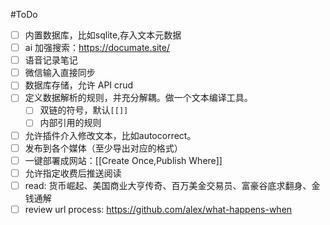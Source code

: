 #ToDo 
- [ ] 内置数据库，比如sqlite,存入文本元数据
- [ ] ai 加强搜索：https://documate.site/
- [ ] 语音记录笔记
- [ ] 微信输入直接同步
- [ ] 数据库存储，允许 API crud
- [ ] 定义数据解析的规则，并充分解耦。做一个文本编译工具。
	- [ ] 双链的符号，默认`[[]]`
	- [ ] 内部引用的规则
- [ ] 允许插件介入修改文本，比如autocorrect。
- [ ] 发布到各个媒体（至少导出对应的格式）
- [ ] 一键部署成网站：[[Create Once,Publish Where]]
- [ ] 允许指定收费后推送阅读
- [ ] read: 货币崛起、美国商业大亨传奇、百万美金交易员、富豪谷底求翻身、金钱通解
- [ ] review url process: https://github.com/alex/what-happens-when